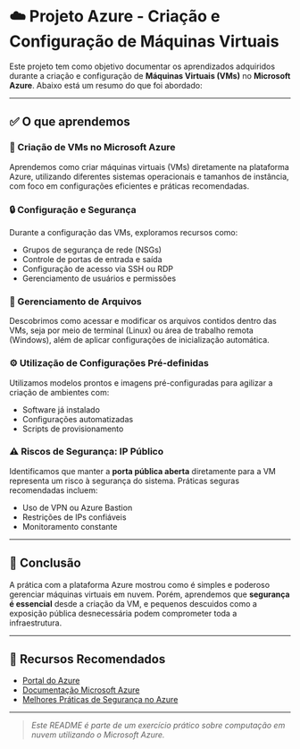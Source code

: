 # ☁️ Projeto Azure - Criação e Configuração de Máquinas Virtuais

Este projeto tem como objetivo documentar os aprendizados adquiridos durante a criação e configuração de **Máquinas Virtuais (VMs)** no **Microsoft Azure**. Abaixo está um resumo do que foi abordado:

---

## ✅ O que aprendemos

### 🔧 Criação de VMs no Microsoft Azure
Aprendemos como criar máquinas virtuais (VMs) diretamente na plataforma Azure, utilizando diferentes sistemas operacionais e tamanhos de instância, com foco em configurações eficientes e práticas recomendadas.

### 🔒 Configuração e Segurança
Durante a configuração das VMs, exploramos recursos como:
- Grupos de segurança de rede (NSGs)
- Controle de portas de entrada e saída
- Configuração de acesso via SSH ou RDP
- Gerenciamento de usuários e permissões

### 📁 Gerenciamento de Arquivos
Descobrimos como acessar e modificar os arquivos contidos dentro das VMs, seja por meio de terminal (Linux) ou área de trabalho remota (Windows), além de aplicar configurações de inicialização automática.

### ⚙️ Utilização de Configurações Pré-definidas
Utilizamos modelos prontos e imagens pré-configuradas para agilizar a criação de ambientes com:
- Software já instalado
- Configurações automatizadas
- Scripts de provisionamento

### ⚠️ Riscos de Segurança: IP Público
Identificamos que manter a **porta pública aberta** diretamente para a VM representa um risco à segurança do sistema. Práticas seguras recomendadas incluem:
- Uso de VPN ou Azure Bastion
- Restrições de IPs confiáveis
- Monitoramento constante

---

## 📌 Conclusão

A prática com a plataforma Azure mostrou como é simples e poderoso gerenciar máquinas virtuais em nuvem. Porém, aprendemos que **segurança é essencial** desde a criação da VM, e pequenos descuidos como a exposição pública desnecessária podem comprometer toda a infraestrutura.

---

## 🔗 Recursos Recomendados

- [Portal do Azure](https://portal.azure.com)
- [Documentação Microsoft Azure](https://learn.microsoft.com/azure/)
- [Melhores Práticas de Segurança no Azure](https://learn.microsoft.com/azure/security/)

---

> *Este README é parte de um exercício prático sobre computação em nuvem utilizando o Microsoft Azure.*
